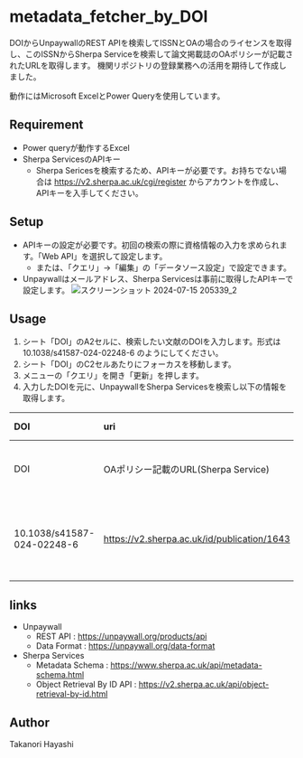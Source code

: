 # metadata_fetcher_by_DOI

DOIからUnpaywallのREST APIを検索してISSNとOAの場合のライセンスを取得し、このISSNからSherpa Serviceを検索して論文掲載誌のOAポリシーが記載されたURLを取得します。
機関リポジトリの登録業務への活用を期待して作成しました。

動作にはMicrosoft ExcelとPower Queryを使用しています。

## Requirement
- Power queryが動作するExcel
- Sherpa ServicesのAPIキー
  - Sherpa Sericesを検索するため、APIキーが必要です。お持ちでない場合は https://v2.sherpa.ac.uk/cgi/register からアカウントを作成し、APIキーを入手してください。

## Setup
- APIキーの設定が必要です。初回の検索の際に資格情報の入力を求められます。「Web API」を選択して設定します。
  - または、「クエリ」→「編集」の「データソース設定」で設定できます。
- Unpaywallはメールアドレス、Sherpa Servicesは事前に取得したAPIキーで設定します。
![スクリーンショット 2024-07-15 205339_2](https://github.com/user-attachments/assets/8413275e-9070-4bd9-81f6-b82bddf73f6a)

## Usage
1. シート「DOI」のA2セルに、検索したい文献のDOIを入力します。形式は 10.1038/s41587-024-02248-6 のようにしてください。
2. シート「DOI」のC2セルあたりにフォーカスを移動します。
3. メニューの「クエリ」を開き「更新」を押します。
4. 入力したDOIを元に、UnpaywallをSherpa Servicesを検索し以下の情報を取得します。

|DOI|uri|UnPayWall.issn|UnPayWall.journal_name|UnPayWall.article title|UnPayWall.is_os|UnPayWall.oa_status|UnPayWall.oa_location.license|scpj|
|:-|:-|:-|:-|:-|:-|:-|:-|:-|
|DOI|OAポリシー記載のURL(Sherpa Service)|論文掲載誌のISSN(Unpaywall)|掲載誌名(Unpaywall)|論題(Unpaywall)|DOIの先の論文がOAか否か（OAなら TRUE）(Unpaywall)|OAのステータス（gold, hybrid, bronze, green or closed）(Unpaywall)|DOIの先の論文がOAの場合のライセンス(Unpaywall)|「日本の学協会の著作権ポリシー確認ツール」(https://app.lib.shimane-u.ac.jp/policy_checker/scpj.php)へのリンク|
|10.1038/s41587-024-02248-6|https://v2.sherpa.ac.uk/id/publication/1643|1087-0156|Nature Biotechnology|High-throughput discovery of MHC class I- and II-restricted T cell epitopes using synthetic cellular circuits|TRUE|hybrid|cc-by|https://app.lib.shimane-u.ac.jp/policy_checker/scpj.php?mode=getPolicyFromIDs&ids=1087-0156|

## links
- Unpaywall
  -   REST API : https://unpaywall.org/products/api
  -   Data Format : https://unpaywall.org/data-format
- Sherpa Services
  -  Metadata Schema : https://www.sherpa.ac.uk/api/metadata-schema.html
  -  Object Retrieval By ID API : https://v2.sherpa.ac.uk/api/object-retrieval-by-id.html

## Author
Takanori Hayashi
